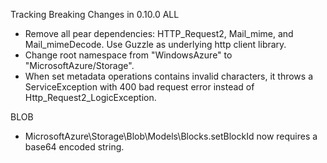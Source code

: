 Tracking Breaking Changes in 0.10.0
ALL

* Remove all pear dependencies: HTTP_Request2, Mail_mime, and Mail_mimeDecode. Use Guzzle as underlying http client
  library.
* Change root namespace from "WindowsAzure" to "MicrosoftAzure/Storage".
* When set metadata operations contains invalid characters, it throws a ServiceException with 400 bad request error
  instead of Http_Request2_LogicException.

BLOB

* MicrosoftAzure\Storage\Blob\Models\Blocks.setBlockId now requires a base64 encoded string.